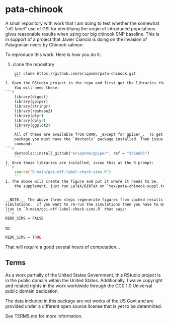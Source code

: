 # pata-chinook

A small repository with work that I am doing to test whether the somewhat
"off-label" use of GSI for identifying the origin of introduced populations
gives reasonable results when using our big chinook SNP baseline.  This is
in support of a project that Javier Ciancio is doing on the invasion of
Patagonian rivers by Chinook salmon.  

To reproduce this work.  Here is how you do it:

1. clone the repository
```sh
    git clone https://github.com/eriqande/pata-chinook.git
    ```
1. Open the RStudio project in the repo and first get the libraries that you need.
    You will need these:
```r
    library(digest)
    library(gpiper)
    library(stringr)
    library(reshape2)
    library(plyr)
    library(dplyr)
    library(ggplot2)
    ```
    All of these are available from CRAN, _except for gpiper_.  To get that 
    package you must have the `devtools` package installed. Then issue this
    command:
```r
    devtools::install_github("eriqande/gpiper", ref = "3d5a6b5")
    ```
1. Once those libraries are installed, issue this at the R prompt:
```r
    source("R-main/gsi-off-label-check-sims.R")
    ```
1. The above will create the figure and put it where it needs to be.  To typeset
    the supplement, just run LaTeX/BibTeX on `tex/pata-chinook-suppl.tex`


__NOTE:__ The above three steps regenerate figures from cached results from the
simulations.  If you want to re-run the simulations then you have to modify the
line in `R-main/gsi-off-label-check-sims.R` that says:
```r
REDO_SIMS = FALSE
```
to:
```r
REDO_SIMS = TRUE
```
That will require a good several hours of computation...

## Terms 

As a work partially of the United States Government, this RStudio project is in the
public domain within the United States. Additionally, I waive
copyright and related rights in the work worldwide through the CC0 1.0
Universal public domain dedication.

The data included in this package are not works of the US Govt and are provided under
a different open source license that is yet to be determined.

See TERMS.md for more information.

